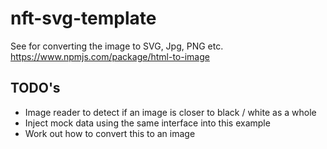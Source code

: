 # nft-svg-template

See for converting the image to SVG, Jpg, PNG etc.
https://www.npmjs.com/package/html-to-image

## TODO's

- Image reader to detect if an image is closer to black / white as a whole
- Inject mock data using the same interface into this example
- Work out how to convert this to an image